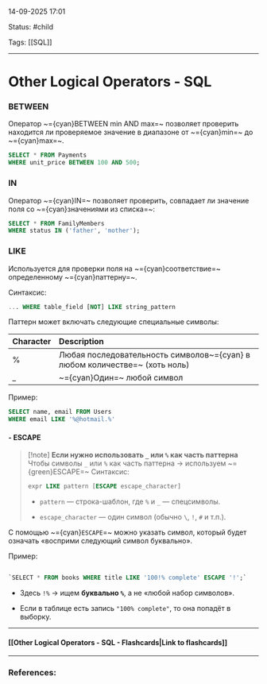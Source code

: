 
14-09-2025 17:01

Status: #child

Tags: [[SQL]]

---
# Other Logical Operators - SQL

### **BETWEEN**

Оператор ~={cyan}BETWEEN min AND max=~ позволяет проверить находится ли проверяемое значение в диапазоне от ~={cyan}min=~ до ~={cyan}max=~.

```sql
SELECT * FROM Payments
WHERE unit_price BETWEEN 100 AND 500;
```


### **IN**

Оператор ~={cyan}IN=~ позволяет проверить, совпадает ли значение поля со ~={cyan}значениями из списка=~:
```sql
SELECT * FROM FamilyMembers
WHERE status IN ('father', 'mother');
```


### **LIKE**

Используется для проверки поля на ~={cyan}соответствие=~ определенному ~={cyan}паттерну=~.

Синтаксис:
```sql
... WHERE table_field [NOT] LIKE string_pattern
```

Паттерн может включать следующие специальные символы:

| Character | Description                                                                |
| :-------- | :------------------------------------------------------------------------- |
| %         | Любая последовательность символов~={cyan} в любом количестве=~ (хоть ноль) |
| _         | ~={cyan}Один=~ любой символ                                                |
Пример:
```sql
SELECT name, email FROM Users
WHERE email LIKE '%@hotmail.%'
```

####         -   **ESCAPE**

> [!note] **Если нужно использовать `_` или `%` как часть паттерна**
> Чтобы символы `_` или `%` как часть паттерна -> используем ~={green}ESCAPE=~
> Синтаксис:
> ```sql
>expr LIKE pattern [ESCAPE escape_character]
> ```
>- `pattern` — строка-шаблон, где `%` и `_` — спецсимволы.
 >   
>- `escape_character` — один символ (обычно `\`, `!`, `#` и т.п.).

С помощью ~={cyan}`ESCAPE`=~ можно указать символ, который будет означать «восприми следующий символ буквально».

Пример:
```sql

`SELECT * FROM books WHERE title LIKE '100!% complete' ESCAPE '!';`
```

- Здесь `!%` → ищем **буквально `%`**, а не «любой набор символов».
    
- Если в таблице есть запись `"100% complete"`, то она попадёт в выборку.


----
#### [[Other Logical Operators - SQL - Flashcards|Link to flashcards]]



---
### References:

